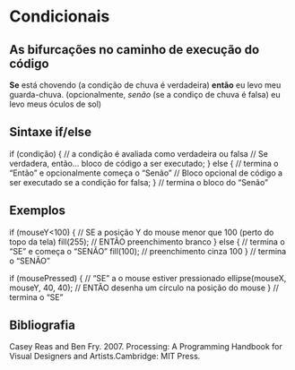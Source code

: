 # Condicionais

## As bifurcações no caminho de execução do código

**Se** está chovendo (a condição de chuva é verdadeira) **então** eu levo meu guarda-chuva.
(opcionalmente, *senão* (se a condiço de chuva é falsa) eu levo meus óculos de sol)

## Sintaxe if/else

 if (condição) {  // a condição é avaliada como verdadeira ou falsa
                 // Se verdadera, então... bloco de código a ser executado;
 } else {         // termina o “Então” e opcionalmente começa o “Senão”
                 // Bloco opcional de código a ser executado se a condição for falsa;
 }                // termina o bloco do “Senão”    
 
## Exemplos

  if (mouseY<100) { // SE a posição Y do mouse menor que 100 (perto do topo da tela)
    fill(255);      // ENTÃO preenchimento branco
  } else {          // termina o “SE” e começa o “SENÃO”
    fill(100);      // preenchimento cinza 100
  }                 // termina o “SENÃO”    
 

  if (mousePressed) {        // “SE” a o mouse estiver pressionado
     ellipse(mouseX, mouseY, 40, 40);    // ENTÃO desenha um círculo na posição do mouse
  }                    // termina o “SE”

## Bibliografia

Casey Reas and Ben Fry. 2007. Processing: A Programming Handbook for Visual Designers and Artists.Cambridge: MIT Press.
